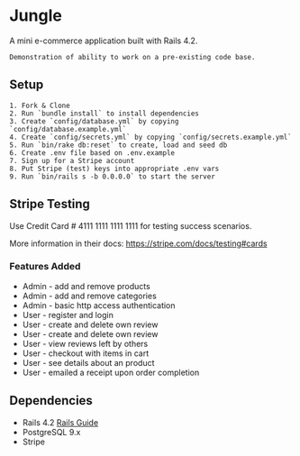 # Jungle

A mini e-commerce application built with Rails 4.2.
```
Demonstration of ability to work on a pre-existing code base.
```


## Setup
```
1. Fork & Clone
2. Run `bundle install` to install dependencies
3. Create `config/database.yml` by copying `config/database.example.yml`
4. Create `config/secrets.yml` by copying `config/secrets.example.yml`
5. Run `bin/rake db:reset` to create, load and seed db
6. Create .env file based on .env.example
7. Sign up for a Stripe account
8. Put Stripe (test) keys into appropriate .env vars
9. Run `bin/rails s -b 0.0.0.0` to start the server
```
## Stripe Testing

Use Credit Card # 4111 1111 1111 1111 for testing success scenarios.

More information in their docs: <https://stripe.com/docs/testing#cards>

### Features Added

- Admin - add and remove products
- Admin - add and remove categories
- Admin - basic http access authentication
- User - register and login
- User - create and delete own review
- User - create and delete own review
- User - view reviews left by others
- User - checkout with items in cart
- User - see details about an product
- User - emailed a receipt upon order completion

## Dependencies

* Rails 4.2 [Rails Guide](http://guides.rubyonrails.org/v4.2/)
* PostgreSQL 9.x
* Stripe

